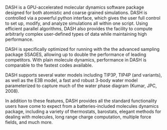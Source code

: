 DASH is a GPU-accelerated molecular dynamics software package designed for both atomistic and coarse grained simulations.  DASH is controlled via a powerful python interface, which gives the user full control to set up, modify, and analyze simulations all within one script.  Using efficient parallel algorithms, DASH also provides the facility to compute arbitrarly complex user-defined types of data while maintaining high performance.  

DASH is specifically optimized for running with the the advanced sampling package SSAGES, allowing up to double the performance of leading competitors.  With plain molecule dynamics, performance in DASH is comparable to the fastest codes available. 

DASH supports several water models including TIP3P, TIP4P (and variants), as well as the E3B model, a fast and robust 3-body water model parameterized to capture much of the water phase diagram (Kumar, JPC, 2008).  

In addition to these features, DASH provides all the standard functionality users have come to expect from a batteries-included molecules dynamics package, including a variety of thermostats, barostats, elegant methods for dealing with molecules, long range charge computation, multiple force fields, and much more.



